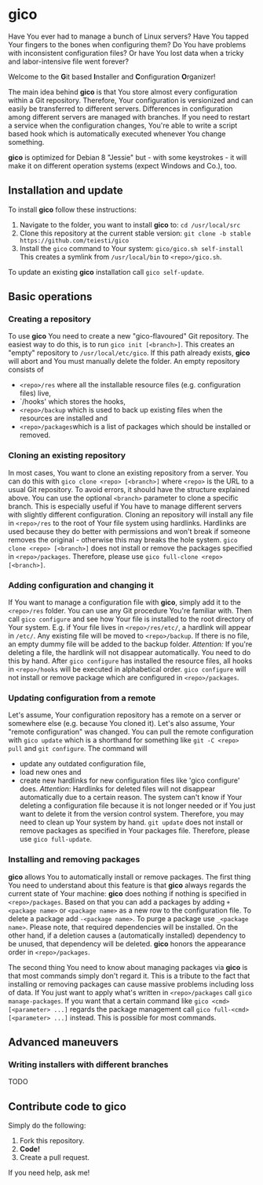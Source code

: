 # gico
Have You ever had to manage a bunch of Linux servers? Have You tapped Your fingers to the bones when configuring them? Do You have problems with inconsistent configuration files? Or have You lost data when a tricky and labor-intensive file went forever?

Welcome to the **G**it based **I**nstaller and **C**onfiguration **O**rganizer!

The main idea behind **gico** is that You store almost every configuration within a Git repository. Therefore, Your configuration is versionized and can easily be transferred to different servers. Differences in configuration among different servers are managed with branches. If you need to restart a service when the configuration changes, You're able to write a script based hook which is automatically executed whenever You change something.

**gico** is optimized for Debian 8 "Jessie" but - with some keystrokes - it will make it on different operation systems (expect Windows and Co.), too.

## Installation and update
To install **gico** follow these instructions:
  1. Navigate to the folder, you want to install **gico** to: 
     `cd /usr/local/src`
  2. Clone this repository at the current stable version: 
     `git clone -b stable https://github.com/teiesti/gico`
  3. Install the `gico` command to Your system: 
     `gico/gico.sh self-install`
	 This creates a symlink from `/usr/local/bin` to `<repo>/gico.sh`.

To update an existing **gico** installation call `gico self-update`.

## Basic operations

### Creating a repository
To use **gico** You need to create a new "gico-flavoured" Git repository. The easiest way to do this, is to run `gico init [<branch>]`. This creates an "empty" repository to `/usr/local/etc/gico`. If this path already exists, **gico** will abort and You must manually delete the folder. An empty repository consists of
  - `<repo>/res` where all the installable resource files (e.g. configuration files) live,
  - `<repo>/hooks' which stores the hooks,
  - `<repo>/backup` which is used to back up existing files when the resources are installed and
  - `<repo>/packages`which is a list of packages which should be installed or removed.

### Cloning an existing repository
In most cases, You want to clone an existing repository from a server. You can do this with `gico clone <repo> [<branch>]` where `<repo>` is the URL to a usual Git repository. To avoid errors, it should have the structure explained above. You can use the optional `<branch>` parameter to clone a specific branch. This is especially useful if You have to manage different servers with slightly different configuration. Cloning an repository will install any file in `<repo>/res` to the root of Your file system using hardlinks. Hardlinks are used because they do better with permissions and won't break if someone removes the original - otherwise this may breaks the hole system. `gico clone <repo> [<branch>]` does not install or remove the packages specified in `<repo>/packages`. Therefore, please use `gico full-clone <repo> [<branch>]`.

### Adding configuration and changing it
If You want to manage a configuration file with **gico**, simply add it to the `<repo>/res` folder. You can use any Git procedure You're familiar with. Then call `gico configure` and see how Your file is installed to the root directory of Your system. E.g. if Your file lives in `<repo>/res/etc/`, a hardlink will appear in `/etc/`. Any existing file will be moved to `<repo>/backup`. If there is no file, an empty dummy file will be added to the backup folder. *Attention:* If you're deleting a file, the hardlink will not disappear automatically. You need to do this by hand. After `gico configure` has installed the resource files, all hooks in `<repo>/hooks` will be executed in alphabetical order. `gico configure` will not install or remove package which are configured in `<repo>/packages`.

### Updating configuration from a remote
Let's assume, Your configuration repository has a remote on a server or somewhere else (e.g. because You cloned it). Let's also assume, Your "remote configuration" was changed. You can pull the remote configuration with `gico update` which is a shorthand for something like `git -C <repo> pull` and `git configure`. The command will
  - update any outdated configuration file,
  - load new ones and
  - create new hardlinks for new configuration files like 'gico configure' does.
*Attention*:  Hardlinks for deleted files will not disappear automatically due to a certain reason. The system can't know if Your deleting a configuration file because it is not longer needed or if You just want to delete it from the version control system. Therefore, you may need to clean up Your system by hand.
`git update` does not install or remove packages as specified in Your packages file. Therefore, please use `gico full-update`.

### Installing and removing packages
**gico** allows You to automatically install or remove packages. The first thing You need to understand about this feature is that **gico** always regards the current state of Your machine: **gico** does nothing if nothing is specified in `<repo>/packages`. Based on that you can add a packages by adding `+<package name>` or `<package name>` as a new row to the configuration file. To delete a package add `-<package name>`. To purge a package use `_<package name>`. Please note, that required dependencies will be installed. On the other hand, if a deletion causes a (automatically installed) dependency to be unused, that dependency will be deleted. **gico** honors the appearance order in `<repo>/packages`.

The second thing You need to know about managing packages via **gico** is that most commands simply don't regard it. This is a tribute to the fact that installing or removing packages can cause massive problems including loss of data. If You just want to apply what's written in `<repo>/packages` call `gico manage-packages`. If you want that a certain command like `gico <cmd> [<parameter> ...]` regards the package management call `gico full-<cmd> [<parameter> ...]` instead. This is possible for most commands.

## Advanced maneuvers

### Writing installers with different branches
TODO

## Contribute code to **gico**
Simply do the following:
  1. Fork this repository.
  2. **Code!**
  3. Create a pull request.

If you need help, ask me!
